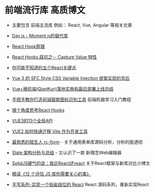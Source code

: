 # 前端流行库 高质博文
* 主要包含 前端主流库 例如： React, Vue, Angular 等相关文章

* [Day.js - Moment.js的替代库](https://dayjs.gitee.io/zh-CN/)
* [React Hook原理](https://juejin.cn/post/6944863057000529933#heading-0)
* [React Hooks 踩坑之-- Capture Value 特性](https://mp.weixin.qq.com/s/eyFKOi3PTux6aTF0s557Rg)
* [你可能不知道的五个React关键点](https://mp.weixin.qq.com/s/Brp0TECsGpdBdv1686TPiQ)
* [Vue 3 的 SFC Style CSS Variable Injection 提案实现的背后](https://mp.weixin.qq.com/s/cj2gqZGCtUnFtkoSOqClvw)
* [Vue+微前端(QianKun)落地实施和最后部署上线总结](https://juejin.cn/post/6973156414210441247)
* [手把手教你打造前端智能图标识别工具](https://mp.weixin.qq.com/s/Xz234s6ZHhxV5LxdqPfWBg) 前端机器学习入门教程
* [换个角度思考React Hooks](https://mp.weixin.qq.com/s/_uCquHuFaAk8W2bVjaC7Sg)
* [VUE3的13个全局API](https://juejin.cn/post/6979394726927532068)
* [VUE2 如何快速迁移 Vite 作为开发工具](https://mp.weixin.qq.com/s/IFZUSPRnPJfT_2KQrB3gLw)
* [最熟悉的陌生人 rc-form](https://mp.weixin.qq.com/s/6yvJxLldYiabATtM6OH0pA) - 关于通用表单库源码分析，分析的挺透彻
* [Slate 架构分析与总结](https://mp.weixin.qq.com/s/yx6eOcCX-dQlv-dNvy6aSA) - 又认识了一款 新理念Web编辑器
* [SolidJS硬气的说：我比React还react](https://mp.weixin.qq.com/s/A_IYySoUmTQ7MLYp2IS_VA) 关于React框架与新库对比小博文
* [精读《12 个评估 JS 库你需要关心的事》](https://zhuanlan.zhihu.com/p/45264866)
* [手写系列-实现一个铂金段位的 React](https://mp.weixin.qq.com/s/C4pjEzYPZocRnJOaF1q0Jg) React 源码系列，重新实现React